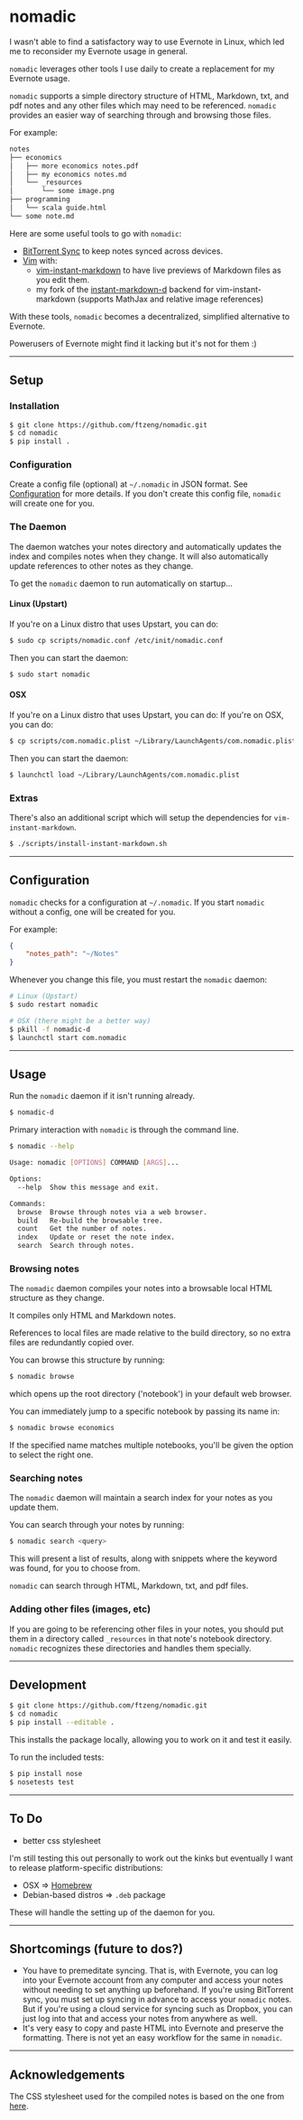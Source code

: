 # nomadic

I wasn't able to find a satisfactory way to use Evernote in Linux,
which led me to reconsider my Evernote usage in general.

`nomadic` leverages other tools I use daily to create a replacement
for my Evernote usage.

`nomadic` supports a simple directory structure of HTML, Markdown, txt, and
pdf notes and any other files which may need to be referenced. `nomadic`
provides an easier way of searching through and browsing those files.

For example:

```bash
notes
├── economics
│   ├── more economics notes.pdf
│   ├── my economics notes.md
│   └── _resources
│       └── some image.png
├── programming
│   └── scala guide.html
└── some note.md
```

Here are some useful tools to go with `nomadic`:
* [BitTorrent Sync](www.bittorrent.com/sync) to keep notes synced across devices.
* [Vim](http://www.vim.org/) with:
    * [vim-instant-markdown](https://github.com/suan/vim-instant-markdown) to have live previews
    of Markdown files as you edit them.
    * my fork of the [instant-markdown-d](https://github.com/ftzeng/instant-markdown-d) backend for
    vim-instant-markdown (supports MathJax and relative image references)

With these tools, `nomadic` becomes a decentralized, simplified alternative to Evernote.

Powerusers of Evernote might find it lacking but it's not for them :)

---

## Setup

### Installation
```bash
$ git clone https://github.com/ftzeng/nomadic.git
$ cd nomadic
$ pip install .
```

### Configuration
Create a config file (optional) at `~/.nomadic` in JSON format. See
[Configuration](#configuration) for more details.
If you don't create this config file, `nomadic` will create one for
you.


### The Daemon
The daemon watches your notes directory and automatically updates
the index and compiles notes when they change.
It will also automatically update references to other notes as they
change.

To get the `nomadic` daemon to run automatically on startup...

#### Linux (Upstart)
If you're on a Linux distro that uses Upstart, you can do:
```bash
$ sudo cp scripts/nomadic.conf /etc/init/nomadic.conf
```
Then you can start the daemon:
```bash
$ sudo start nomadic
```

#### OSX
If you're on a Linux distro that uses Upstart, you can do:
If you're on OSX, you can do:
```bash
$ cp scripts/com.nomadic.plist ~/Library/LaunchAgents/com.nomadic.plist
```
Then you can start the daemon:
```bash
$ launchctl load ~/Library/LaunchAgents/com.nomadic.plist 
```

### Extras
There's also an additional script which will setup
the dependencies for `vim-instant-markdown`.
```bash
$ ./scripts/install-instant-markdown.sh
```

---

## Configuration
`nomadic` checks for a configuration at `~/.nomadic`. If you
start `nomadic` without a config, one will be created for you.

For example:
```json
{
    "notes_path": "~/Notes"
}
```

Whenever you change this file, you must restart
the `nomadic` daemon:

```bash
# Linux (Upstart)
$ sudo restart nomadic

# OSX (there might be a better way)
$ pkill -f nomadic-d
$ launchctl start com.nomadic
```


---

## Usage
Run the `nomadic` daemon if it isn't running already.

```bash
$ nomadic-d
```


Primary interaction with `nomadic` is through
the command line.

```bash
$ nomadic --help

Usage: nomadic [OPTIONS] COMMAND [ARGS]...

Options:
  --help  Show this message and exit.

Commands:
  browse  Browse through notes via a web browser.
  build   Re-build the browsable tree.
  count   Get the number of notes.
  index   Update or reset the note index.
  search  Search through notes.
```

### Browsing notes
The `nomadic` daemon compiles your notes into a browsable local
HTML structure as they change.

It compiles only HTML and Markdown notes.

References to local files are made relative
to the build directory, so no
extra files are redundantly copied over.

You can browse this structure by running:
```bash
$ nomadic browse
```
which opens up the root directory ('notebook') in your
default web browser.

You can immediately jump to a specific notebook by
passing its name in:
```bash
$ nomadic browse economics
```

If the specified name matches multiple notebooks,
you'll be given the option to select the right one.

### Searching notes
The `nomadic` daemon will maintain a search index
for your notes as you update them.

You can search through your notes by running:
```bash
$ nomadic search <query>
```

This will present a list of results, along with snippets where the
keyword was found, for you to choose from.

`nomadic` can search through HTML, Markdown, txt, and pdf
files.

### Adding other files (images, etc)
If you are going to be referencing other files in your notes,
you should put them in a directory called `_resources` in
that note's notebook directory. `nomadic` recognizes these
directories and handles them specially.

---

## Development
```bash
$ git clone https://github.com/ftzeng/nomadic.git
$ cd nomadic
$ pip install --editable .
```

This installs the package locally, allowing you to work on it and test
it easily.

To run the included tests:
```bash
$ pip install nose
$ nosetests test
```

---

## To Do
* better css stylesheet

I'm still testing this out personally to
work out the kinks but eventually I want to
release platform-specific distributions:

* OSX => [Homebrew](https://github.com/Homebrew/homebrew/wiki/Formula-Cookbook)
* Debian-based distros => `.deb` package

These will handle the setting up of the daemon for you.

---

## Shortcomings (future to dos?)
* You have to premeditate syncing. That is, with Evernote, you can
log into your Evernote account from any computer and access your
notes without needing to set anything up beforehand. If you're using
BitTorrent sync, you must set up syncing in advance to access your
`nomadic` notes. But if you're using a cloud
service for syncing such as Dropbox, you can just log into that and
access your notes from anywhere as well.
* It's very easy to copy and paste HTML into Evernote and preserve the
formatting. There is not yet an easy workflow for the same in `nomadic`.

---

## Acknowledgements
The CSS stylesheet used for the compiled notes is based on the one from [here](https://gist.github.com/tuzz/3331384).